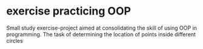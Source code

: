 # exercise practicing OOP
 Small study exercise-project aimed at consolidating the skill of using OOP in programming. The task of determining the location of points inside different circles
